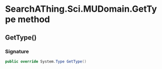 # SearchAThing.Sci.MUDomain.GetType method
## GetType()
### Signature
```csharp
public override System.Type GetType()
```

